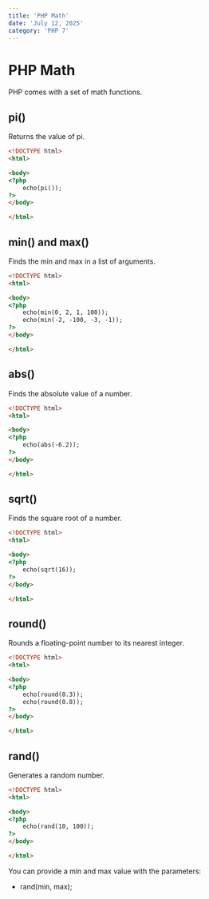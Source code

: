 ```yaml
---
title: 'PHP Math'
date: 'July 12, 2025'
category: 'PHP 7'
---
```


# PHP Math

PHP comes with a set of math functions.

## pi()

Returns the value of pi.

```html
<!DOCTYPE html>
<html>

<body>
<?php
    echo(pi());
?>
</body>

</html>
```

## min() and max()

Finds the min and max in a list of arguments.

```html
<!DOCTYPE html>
<html>

<body>
<?php
    echo(min(0, 2, 1, 100));
    echo(min(-2, -100, -3, -1));
?>
</body>

</html>
```

## abs()

Finds the absolute value of a number.

```html
<!DOCTYPE html>
<html>

<body>
<?php
    echo(abs(-6.2));
?>
</body>

</html>
```

## sqrt()

Finds the square root of a number.

```html
<!DOCTYPE html>
<html>

<body>
<?php
    echo(sqrt(16));
?>
</body>

</html>
```

## round()

Rounds a floating-point number to its nearest integer.

```html
<!DOCTYPE html>
<html>

<body>
<?php
    echo(round(0.3));
    echo(round(0.8));
?>
</body>

</html>
```

## rand()

Generates a random number.

```html
<!DOCTYPE html>
<html>

<body>
<?php
    echo(rand(10, 100));
?>
</body>

</html>
```

You can provide a min and max value with the parameters:
- rand(min, max);

